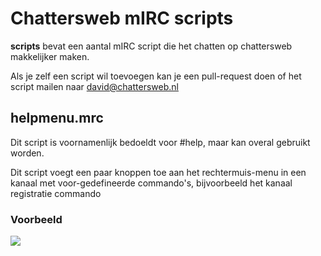 # Chattersweb mIRC scripts  #

**scripts** bevat een aantal mIRC script die het chatten op chattersweb makkelijker maken.

Als je zelf een script wil toevoegen kan je een pull-request doen of het script mailen naar [david@chattersweb.nl](mailto:david@chattersweb.nl "david@chattersweb.nl")



## helpmenu.mrc ##

Dit script is voornamenlijk bedoeldt voor \#help, maar kan overal gebruikt worden. 

Dit script voegt een paar knoppen toe aan het rechtermuis-menu in een kanaal met voor-gedefineerde commando's, bijvoorbeeld het kanaal registratie commando



### Voorbeeld ###

![](http://i.imgur.com/TU1hQEE.png)
